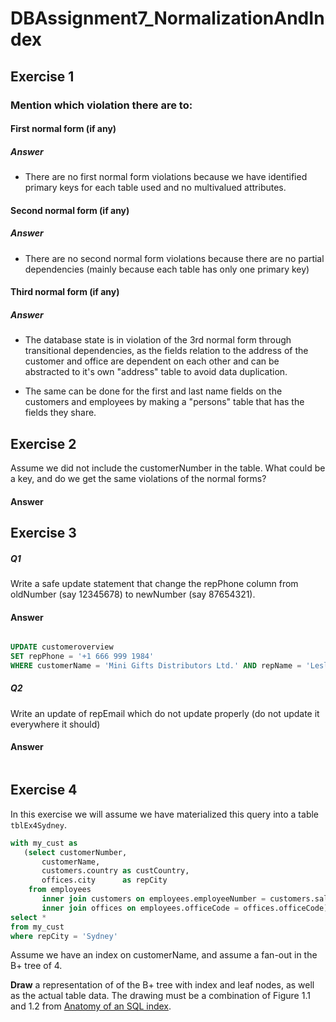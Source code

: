 # DBAssignment7_NormalizationAndIndex
## Exercise 1

### Mention which violation there are to:

#### First normal form (if any)
##### Answer

* There are no first normal form violations because we have identified primary keys for each table used and no multivalued attributes.

#### Second normal form (if any)
##### Answer

* There are no second normal form violations because there are no partial dependencies (mainly because each table has only one primary key)

#### Third normal form (if any)
##### Answer

* The database state is in violation of the 3rd normal form through transitional dependencies, as the fields relation to the address of the customer and office are dependent on each other and can be abstracted to it's own "address" table to avoid data duplication.

* The same can be done for the first and last name fields on the customers and employees by making a "persons" table that has the fields they share.


## Exercise 2

Assume we did not include the customerNumber in the table. What could be a key, and do we get the same violations of the normal forms?

#### Answer

## Exercise 3

##### Q1
Write a safe update statement that change the repPhone column from oldNumber (say 12345678) to newNumber (say 87654321).

#### Answer

```sql

UPDATE customeroverview
SET repPhone = '+1 666 999 1984'
WHERE customerName = 'Mini Gifts Distributors Ltd.' AND repName = 'Leslie Jennings';

```
##### Q2
Write an update of repEmail which do not update properly (do not update it everywhere it should)

#### Answer

```sql


```


## Exercise 4
In this exercise we will assume we have materialized this query into a table `tblEx4Sydney`.

```sql
with my_cust as
   (select customerNumber,
       customerName,
       customers.country as custCountry,
       offices.city      as repCity
    from employees
       inner join customers on employees.employeeNumber = customers.salesRepEmployeeNumber
       inner join offices on employees.officeCode = offices.officeCode)
select *
from my_cust
where repCity = 'Sydney'
```

Assume we have an index on customerName, and assume a fan-out in the B+ tree of 4. 

**Draw** a representation of of the B+ tree with index and leaf nodes, as well as the actual table data. The drawing must be a combination of Figure 1.1 and 1.2 from [Anatomy of an SQL index](https://use-the-index-luke.com/sql/anatomy).
